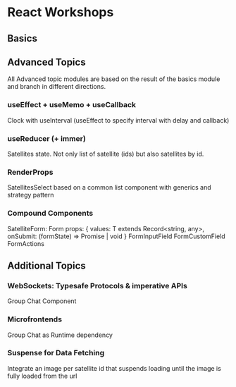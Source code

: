 # React Workshops

## Basics

## Advanced Topics

All Advanced topic modules are based on the result of the basics module and branch in different directions.

### useEffect + useMemo + useCallback

Clock with useInterval (useEffect to specify interval with delay and callback)

### useReducer (+ immer)

Satellites state. Not only list of satellite (ids) but also satellites by id.

### RenderProps

SatellitesSelect based on a common list component with generics and strategy pattern

### Compound Components

SatelliteForm:
Form props: { values: T extends Record<string, any>, onSubmit: (formState) => Promise<void> | void }
FormInputField
FormCustomField
FormActions

## Additional Topics

### WebSockets: Typesafe Protocols & imperative APIs

Group Chat Component

### Microfrontends

Group Chat as Runtime dependency


### Suspense for Data Fetching

Integrate an image per satellite id that suspends loading until the image is fully loaded from the url



